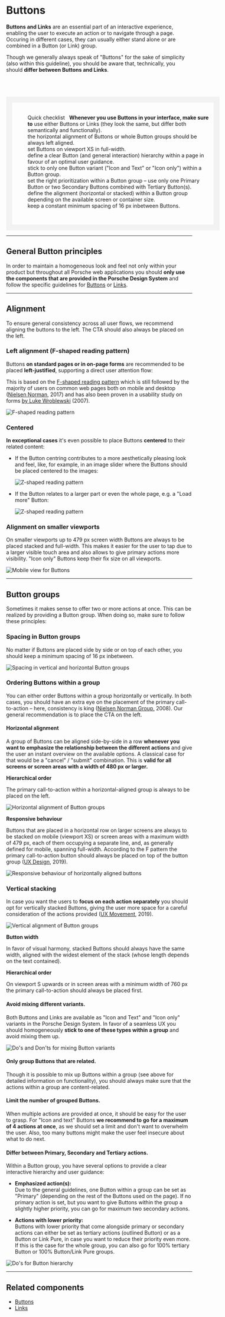 # Buttons    

**Buttons and Links** are an essential part of an interactive experience, enabling the user to execute an action or to navigate through a page. Occuring in different cases, they can usually either stand alone or are combined in a Button (or Link) group.

Though we generally always speak of "Buttons" for the sake of simplicity (also within this guideline), you should be aware that, technically, you should **differ between Buttons and Links**.

<div style="border: 16px #F2F2F2 solid; width:100%; margin-top: 64px; padding-top: 32px; padding-left: 42px; padding-bottom: 42px;">
  <p-headline variant="headline-3" tag="h3"">Quick checklist <p-icon name="check" size="medium" aria-label="Check icon" style="margin-right:8px;"></p-icon></p-headline>
  <p-text style="margin-bottom: 24px;"><b>Whenever you use Buttons in your interface, make sure to</b></p-text> 
  <p-text-list style="margin-bottom: 24px;">
    <p-text-list-item>use either Buttons or Links (they look the same, but differ both semantically and functionally). </p-text-list-item><br>  
    <p-text-list-item>the horizontal alignment of Buttons or whole Button groups should be always left aligned. </p-text-list-item><br>
    <p-text-list-item>set Buttons on viewport XS in full-width.</p-text-list-item><br>
    <p-text-list-item>define a clear Button (and general interaction) hierarchy within a page in favour of an optimal user guidance.</p-text-list-item><br>
    <p-text-list-item>stick to only one Button variant ("Icon and Text" or "Icon only") within a Button group.</p-text-list-item><br>
    <p-text-list-item>set the right prioritization within a Button group – use only one Primary Button or two Secondary Buttons combined with Tertiary Button(s).</p-text-list-item><br>
    <p-text-list-item>define the alignment (horizontal or stacked) within a Button group depending on the available screen or container size.</p-text-list-item><br>
    <p-text-list-item>keep a constant minimum spacing of 16 px inbetween Buttons.</p-text-list-item>
  </p-text-list>
</div>

---

## General Button principles

In order to maintain a homogeneous look and feel not only within your product but throughout all Porsche web applications you should **only use the components that are provided in the Porsche Design System** and follow the specific guidelines for [Buttons](#/components/button) or [Links](#/components/link).

---

## Alignment

To ensure general consistency across all user flows, we recommend aligning the buttons to the left. The CTA should also always be placed on the left. 

### Left alignment (F-shaped reading pattern)

Buttons **on standard pages or in on-page forms** are recommended to be placed **left-justified**, supporting a direct user attention flow:  
  
This is based on the [F-shaped reading pattern](https://www.nngroup.com/articles/f-shaped-pattern-reading-web-content-discovered/) which is still followed by the majority of users on common web pages both on mobile and desktop ([Nielsen Norman](https://www.nngroup.com/articles/f-shaped-pattern-reading-web-content/), 2017) and has also been proven in a usability study on forms [by Luke Wroblewski](https://www.lukew.com/ff/entry.asp?571) (2007). 
  
![F-shaped reading pattern](../../../assets/patterns-buttons-alignment-left-form.png)

### Centered 

**In exceptional cases** it's even possible to place Buttons **centered** to their related content: 

- If the Button centring contributes to a more aesthetically pleasing look and feel, like, for example, in an image slider where the Buttons should be placed centered to the images:
  
  ![Z-shaped reading pattern](../../../assets/patterns-buttons-alignment-centered-aesthetic.png)
- If the Button relates to a larger part or even the whole page, e.g. a "Load more" Button:
  
  ![Z-shaped reading pattern](../../../assets/patterns-buttons-alignment-centered-load-more.png)


### Alignment on smaller viewports 

On smaller viewports up to 479 px screen width Buttons are always to be placed stacked and full-width. This makes it easier for the user to tap due to a larger visible touch area and also allows to give primary actions more visibility. "Icon only" Buttons keep their fix size on all viewports.

![Mobile view for Buttons](../../../assets/patterns-buttons-alignment-viewport-xs.png)

---

## Button groups

Sometimes it makes sense to offer two or more actions at once. This can be realized by providing a Button group. When doing so, make sure to follow these principles:

### Spacing in Button groups

No matter if Buttons are placed side by side or on top of each other, you should keep a minimum spacing of 16 px inbetween.

![Spacing in vertical and horizontal Button groups](../../../assets/patterns-buttons-groups-spacing.png)

### Ordering Buttons within a group

You can either order Buttons within a group horizontally or vertically. In both cases, you should have an extra eye on the placement of the primary call-to-action – here, consistency is king ([Nielsen Norman Group,](https://www.nngroup.com/articles/ok-cancel-or-cancel-ok/) 2008). Our general recommendation is to place the CTA on the left.

#### Horizontal alignment

A group of Buttons can be aligned side-by-side in a row **whenever you want to** **emphasize the relationship between the different actions** and give the user an instant overview on the available options. A classical case for that would be a "cancel" / "submit" combination. This is **valid for all screens or screen areas with a width of 480 px or larger.**


**Hierarchical order**

The primary call-to-action within a horizontal-aligned group is always to be placed on the left.
  
![Horizontal alignment of Button groups](../../../assets/patterns-buttons-groups-horizontal.png)  
 
**Responsive behaviour**

Buttons that are placed in a horizontal row on larger screens are always to be stacked on mobile (viewport XS) or screen areas with a maximum width of 479 px, each of them occupying a separate line, and, as generally defined for mobile, spanning full-width. According to the F pattern the primary call-to-action button should always be placed on top of the button group ([UX Design](https://uxdesign.cc/buttons-placement-and-order-bb1c4abadfcb), 2019). 
  
![Responsive behaviour of horizontally aligned buttons](../../../assets/patterns-buttons-groups-horizontal-responsiveness.png)

### Vertical stacking

In case you want the users to **focus on each action separately** you should opt for vertically stacked Buttons, giving the user more space for a careful consideration of the actions provided ([UX Movement](https://uxmovement.com/mobile/optimal-placement-for-mobile-call-to-action-buttons/), 2019).

![Vertical alignment of Button groups](../../../assets/patterns-buttons-groups-vertical.png)

**Button width**

In favor of visual harmony, stacked Buttons should always have the same width, aligned with the widest element of the stack (whose length depends on the text contained). 

**Hierarchical order**

On viewport S upwards or in screen areas with a minimum width of 760 px the primary call-to-action should always be placed first.

#### Avoid mixing different variants.

Both Buttons and Links are available as "Icon and Text" and "Icon only" variants in the Porsche Design System. In favor of a seamless UX you should homogeneously **stick to one of these types within a group** and avoid mixing them up.  
  
![Do's and Don'ts for mixing Button variants](../../../assets/patterns-buttons-groups-variants.png)

#### Only group Buttons that are related.

Though it is possible to mix up Buttons within a group (see above for detailed information on functionality), you should always make sure that the actions within a group are content-related.

#### Limit the number of grouped Buttons.

When multiple actions are provided at once, it should be easy for the user to grasp. For "Icon and text" Buttons **we recommend to go for a maximum of 4 actions at once**, as we should set a limit and don't want to overwhelm the user. Also, too many buttons might make the user feel insecure about what to do next.

#### Differ between Primary, Secondary and Tertiary actions.

Within a Button group, you have several options to provide a clear interactive hierarchy and user guidance:

- **Emphasized action(s):**  
Due to the general guidelines, one Button within a group can be set as "Primary" (depending on the rest of the Buttons used on the page). If no primary action is set, but you want to give Buttons  within the group a slightly higher priority, you can go for maximum two secondary actions.  

- **Actions with lower priority:**  
Buttons with lower priority that come alongside primary or secondary actions can either be set as tertiary actions (outlined Button) or as a Button or Link Pure, in case you want to reduce their priority even more. If this is the case for the whole group, you can also go for 100% tertiary Button or 100% Button/Link Pure groups.  

![Do's for Button hierarchy](../../../assets/patterns-buttons-groups-hierarchy-1.png)  

  
---

## Related components

* [Buttons](#/components/button)
* [Links](#/components/link)